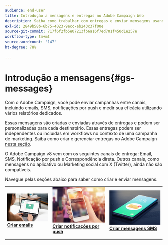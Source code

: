 ```yaml
---
audience: end-user
title: Introdução a mensagens e entregas no Adobe Campaign Web
description: Saiba como trabalhar com entregas e enviar mensagens usando o Campaign Web
exl-id: 2849b58b-6b75-4023-9ecc-eb243c37f00e
source-git-commit: 717f6f2fb5e07213fb6a16f7ed701f450d1e257e
workflow-type: tm+mt
source-wordcount: '147'
ht-degree: 78%

---
```


# Introdução a mensagens{#gs-messages}

Com o Adobe Campaign, você pode enviar campanhas entre canais, incluindo emails, SMS, notificações por push e medir sua eficácia utilizando vários relatórios dedicados.

Essas mensagens são criadas e enviadas através de entregas e podem ser personalizadas para cada destinatário. Essas entregas podem ser independentes ou incluídas em workflows no contexto de uma campanha de marketing. Saiba como criar e gerenciar entregas no Adobe Campaign [nesta seção](gs-deliveries.md).

O Adobe Campaign v8 vem com os seguintes canais de entrega: Email, SMS, Notificação por push e Correspondência direta. Outros canais, como mensagens no aplicativo ou Marketing social com X (Twitter), ainda não são compatíveis.

Navegue pelas seções abaixo para saber como criar e enviar mensagens.

<table style="table-layout:fixed">
    <tr style="border: 0;">
    <td>
    <a href="../email/create-email.md">
    <img alt="Email" src="assets/do-not-localize/email.jpg">
    </a>
    <div><a href="../email/create-email.md"><strong>Criar emails</strong>
    </div>
    <p>
    </td>
    <td>
    <a href="../push/create-push.md">
      <img alt="Push" src="assets/do-not-localize/push.jpg">
    </a>
    <div>
    <a href="../push/gs-push.md"><strong>Criar notificações por push</strong></a>
    </div>
    <p>
    </td>
    <td>
    <a href="../sms/create-sms.md">
      <img alt="SMS" src="assets/do-not-localize/sms.jpg">
    </a>
    <div>
    <a href="../sms/create-sms.md"><strong>Criar mensagens SMS</strong></a>
    </div>
    <p>
    </td>
    </tr>
    </table>

